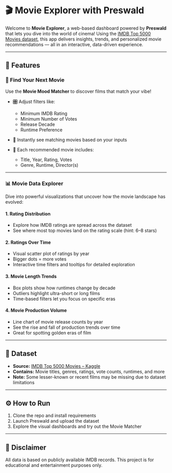 # 🎬 Movie Explorer with Preswald

Welcome to **Movie Explorer**, a web-based dashboard powered by **Preswald** that lets you dive into the world of cinema! Using the [IMDB Top 5000 Movies dataset](https://www.kaggle.com/datasets/tiagoadrianunes/imdb-top-5000-movies), this app delivers insights, trends, and personalized movie recommendations — all in an interactive, data-driven experience.

---

## 🚀 Features

### 🎯 Find Your Next Movie

Use the **Movie Mood Matcher** to discover films that match your vibe!

- 🎛️ Adjust filters like:
  - Minimum IMDB Rating
  - Minimum Number of Votes
  - Release Decade
  - Runtime Preference

- 🧠 Instantly see matching movies based on your inputs
- 🧾 Each recommended movie includes:
  - Title, Year, Rating, Votes
  - Genre, Runtime, Director(s)

---

### 📊 Movie Data Explorer

Dive into powerful visualizations that uncover how the movie landscape has evolved:

#### 1. Rating Distribution  
- Explore how IMDB ratings are spread across the dataset  
- See where most top movies land on the rating scale (hint: 6–8 stars)

#### 2. Ratings Over Time  
- Visual scatter plot of ratings by year  
- Bigger dots = more votes  
- Interactive time filters and tooltips for detailed exploration

#### 3. Movie Length Trends  
- Box plots show how runtimes change by decade  
- Outliers highlight ultra-short or long films  
- Time-based filters let you focus on specific eras

#### 4. Movie Production Volume  
- Line chart of movie release counts by year  
- See the rise and fall of production trends over time  
- Great for spotting golden eras of film

---

## 📁 Dataset

- **Source:** [IMDB Top 5000 Movies – Kaggle](https://www.kaggle.com/datasets/tiagoadrianunes/imdb-top-5000-movies)
- **Contains:** Movie titles, genres, ratings, vote counts, runtimes, and more
- **Note:** Some lesser-known or recent films may be missing due to dataset limitations

---

## ⚙️ How to Run

1. Clone the repo and install requirements  
2. Launch Preswald and upload the dataset  
3. Explore the visual dashboards and try out the Movie Matcher

---

## 📌 Disclaimer

All data is based on publicly available IMDB records. This project is for educational and entertainment purposes only.
